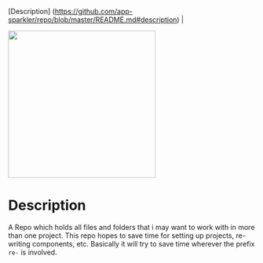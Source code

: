 [Description] (https://github.com/app-sparkler/repo/blob/master/README.md#description) | 

<img src="https://octodex.github.com/images/yaktocat.png" width="300" />

# Description

A Repo which holds all files and folders that i may want to work with in more than one project.  This repo hopes to save time for setting up projects, re-writing components, etc.  Basically it will try to save time wherever the prefix `re-` is involved.
